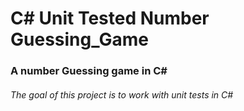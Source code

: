 # C# Unit Tested Number Guessing_Game
### A number Guessing game in C#

###### The goal of this project is to work with unit tests in C#
